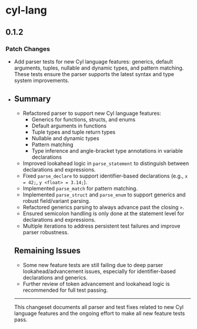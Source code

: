 # cyl-lang

## 0.1.2

### Patch Changes

- Add parser tests for new Cyl language features: generics, default arguments, tuples, nullable and dynamic types, and pattern matching. These tests ensure the parser supports the latest syntax and type system improvements.
- ## Summary

  - Refactored parser to support new Cyl language features:
    - Generics for functions, structs, and enums
    - Default arguments in functions
    - Tuple types and tuple return types
    - Nullable and dynamic types
    - Pattern matching
    - Type inference and angle-bracket type annotations in variable declarations
  - Improved lookahead logic in `parse_statement` to distinguish between declarations and expressions.
  - Fixed `parse_declare` to support identifier-based declarations (e.g., `x = 42;`, `y <float> = 3.14;`).
  - Implemented `parse_match` for pattern matching.
  - Implemented `parse_struct` and `parse_enum` to support generics and robust field/variant parsing.
  - Refactored generics parsing to always advance past the closing `>`.
  - Ensured semicolon handling is only done at the statement level for declarations and expressions.
  - Multiple iterations to address persistent test failures and improve parser robustness.

  ## Remaining Issues

  - Some new feature tests are still failing due to deep parser lookahead/advancement issues, especially for identifier-based declarations and generics.
  - Further review of token advancement and lookahead logic is recommended for full test passing.

  ***

  This changeset documents all parser and test fixes related to new Cyl language features and the ongoing effort to make all new feature tests pass.
